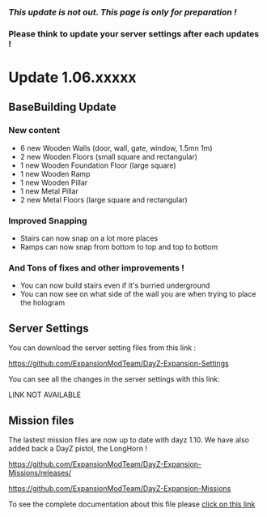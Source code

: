 ### _**This update is not out. This page is only for preparation !**_
### Please think to update your server settings after each updates !

# Update 1.06.xxxxx

## BaseBuilding Update

### New content
* 6 new Wooden Walls (door, wall, gate, window, 1.5mn 1m)
* 2 new Wooden Floors (small square and rectangular)
* 1 new Wooden Foundation Floor (large square)
* 1 new Wooden Ramp
* 1 new Wooden Pillar
* 1 new Metal Pillar
* 2 new Metal Floors (large square and rectangular)

### Improved Snapping

* Stairs can now snap on a lot more places
* Ramps can now snap from bottom to top and top to bottom

### And Tons of fixes and other improvements !

* You can now build stairs even if it's burried underground
* You can now see on what side of the wall you are when trying to place the hologram

## Server Settings

You can download the server setting files from this link : 

https://github.com/ExpansionModTeam/DayZ-Expansion-Settings

You can see all the changes in the server settings with this link: 

LINK NOT AVAILABLE

## Mission files

The lastest mission files are now up to date with dayz 1.10. We have also added back a DayZ pistol, the LongHorn !

https://github.com/ExpansionModTeam/DayZ-Expansion-Missions/releases/

https://github.com/ExpansionModTeam/DayZ-Expansion-Missions

To see the complete documentation about this file please [click on this link](https://github.com/salutesh/DayZ-Expansion-Scripts/wiki/%5BServer-Hosting%5D-VehicleSettings)